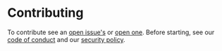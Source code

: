 # Contributing

To contribute see an [open issue's](https://github.com/OctobearHub/c4-plantuml-editor/issues) or [open one](https://github.com/OctobearHub/c4-plantuml-editor/issues/new/choose). Before starting, see our [code of conduct](https://github.com/OctobearHub/c4-plantuml-editor/blob/main/CODE_OF_CONDUCT.md) and our [security policy](https://github.com/OctobearHub/c4-plantuml-editor/security/policy).
